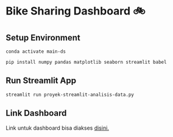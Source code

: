 # Bike Sharing Dashboard :bike:

## Setup Environment 

`conda activate main-ds`

`pip install numpy pandas matplotlib seaborn streamlit babel`

## Run Streamlit App

`streamlit run proyek-streamlit-analisis-data.py`

## Link Dashboard
Link untuk dashboard bisa diakses [disini.](https://bike-sharing-idcamp-f6jad76q8jvyaaz4x3foaj.streamlit.app/)
